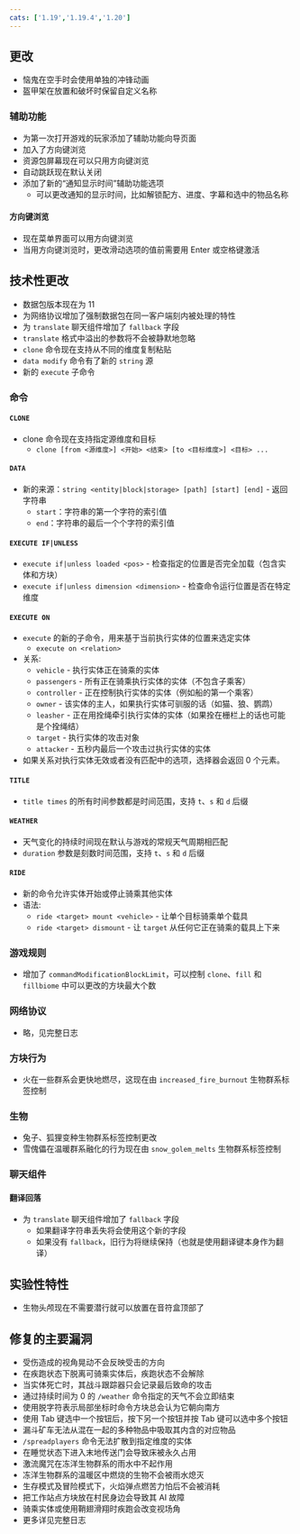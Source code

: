 ```yaml
---
cats: ['1.19','1.19.4','1.20']
---
```

## 更改
* 恼鬼在空手时会使用单独的冲锋动画
* 盔甲架在放置和破坏时保留自定义名称
### 辅助功能
* 为第一次打开游戏的玩家添加了辅助功能向导页面
* 加入了方向键浏览
* 资源包屏幕现在可以只用方向键浏览
* 自动跳跃现在默认关闭
* 添加了新的“通知显示时间”辅助功能选项
	* 可以更改通知的显示时间，比如解锁配方、进度、字幕和选中的物品名称
#### 方向键浏览
* 现在菜单界面可以用方向键浏览
* 当用方向键浏览时，更改滑动选项的值前需要用 Enter 或空格键激活
## 技术性更改
* 数据包版本现在为 11
* 为网络协议增加了强制数据包在同一客户端刻内被处理的特性
* 为 `translate` 聊天组件增加了 `fallback` 字段
* `translate` 格式中溢出的参数将不会被静默地忽略
* `clone` 命令现在支持从不同的维度复制粘贴
* `data modify` 命令有了新的 `string` 源
* 新的 `execute` 子命令
### 命令
#### `CLONE`
* clone 命令现在支持指定源维度和目标
	* `clone [from <源维度>] <开始> <结束> [to <目标维度>] <目标> ...`
#### `DATA`
* 新的来源：`string <entity|block|storage> [path] [start] [end]` - 返回字符串
	* `start`：字符串的第一个字符的索引值
	* `end`：字符串的最后一个个字符的索引值
#### `EXECUTE IF|UNLESS`
* `execute if|unless loaded <pos>` - 检查指定的位置是否完全加载（包含实体和方块）
* `execute if|unless dimension <dimension>` - 检查命令运行位置是否在特定维度
#### `EXECUTE ON`
* `execute` 的新的子命令，用来基于当前执行实体的位置来选定实体
	* `execute on <relation>`
* 关系:
	* `vehicle` - 执行实体正在骑乘的实体
	* `passengers` - 所有正在骑乘执行实体的实体（不包含子乘客）
	* `controller` - 正在控制执行实体的实体（例如船的第一个乘客）
	* `owner` - 该实体的主人，如果执行实体可驯服的话（如猫、狼、鹦鹉）
	* `leasher` - 正在用拴绳牵引执行实体的实体（如果拴在栅栏上的话也可能是个拴绳结）
	* `target` - 执行实体的攻击对象
	* `attacker` - 五秒内最后一个攻击过执行实体的实体
* 如果关系对执行实体无效或者没有匹配中的选项，选择器会返回 0 个元素。
#### `TITLE`
* `title times` 的所有时间参数都是时间范围，支持 `t`、`s` 和 `d` 后缀
#### `WEATHER`
* 天气变化的持续时间现在默认与游戏的常规天气周期相匹配
* `duration` 参数是刻数时间范围，支持 `t`、`s` 和 `d` 后缀
#### `RIDE`
* 新的命令允许实体开始或停止骑乘其他实体
* 语法:
	* `ride <target> mount <vehicle>` - 让单个目标骑乘单个载具
	* `ride <target> dismount` - 让 `target` 从任何它正在骑乘的载具上下来
### 游戏规则
* 增加了 `commandModificationBlockLimit`，可以控制 `clone`、`fill` 和 `fillbiome` 中可以更改的方块最大个数
### 网络协议
* 略，见完整日志
### 方块行为
* 火在一些群系会更快地燃尽，这现在由 `increased_fire_burnout` 生物群系标签控制
### 生物
* 兔子、狐狸变种生物群系标签控制更改
* 雪傀儡在温暖群系融化的行为现在由 `snow_golem_melts` 生物群系标签控制
### 聊天组件
#### 翻译回落
* 为 `translate` 聊天组件增加了 `fallback` 字段
	* 如果翻译字符串丢失将会使用这个新的字段
	* 如果没有 `fallback`，旧行为将继续保持（也就是使用翻译键本身作为翻译）
## 实验性特性
* 生物头颅现在不需要潜行就可以放置在音符盒顶部了
## 修复的主要漏洞
* 受伤造成的视角晃动不会反映受击的方向
* 在疾跑状态下脱离可骑乘实体后，疾跑状态不会解除
* 当实体死亡时，其战斗跟踪器只会记录最后致命的攻击
* 通过持续时间为 0 的 `/weather` 命令指定的天气不会立即结束
* 使用脱字符表示局部坐标时命令方块总会认为它朝向南方
* 使用 Tab 键选中一个按钮后，按下另一个按钮并按 Tab 键可以选中多个按钮
* 漏斗矿车无法从混在一起的多种物品中吸取其内含的对应物品
* `/spreadplayers` 命令无法扩散到指定维度的实体
* 在睡觉状态下进入末地传送门会导致床被永久占用
* 激流魔咒在冻洋生物群系的雨水中不起作用
* 冻洋生物群系的温暖区中燃烧的生物不会被雨水熄灭
* 生存模式及冒险模式下，火焰弹点燃苦力怕后不会被消耗
* 把工作站点方块放在村民身边会导致其 AI 故障
* 骑乘实体或使用鞘翅滑翔时疾跑会改变视场角
* 更多详见完整日志
